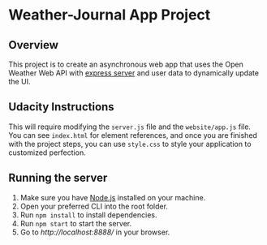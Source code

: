 # Weather-Journal App Project

## Overview

This project is to create an asynchronous web app that uses the Open Weather Web API with [express server](https://expressjs.com/) and user data to dynamically update the UI.

## Udacity Instructions

This will require modifying the `server.js` file and the `website/app.js` file. You can see `index.html` for element references, and once you are finished with the project steps, you can use `style.css` to style your application to customized perfection.

## Running the server

1. Make sure you have [Node.js](https://nodejs.org/en/) installed on your machine.
2. Open your preferred CLI into the root folder.
3. Run `npm install` to install dependencies.
4. Run `npm start` to start the server.
5. Go to _http://localhost:8888/_ in your browser.
